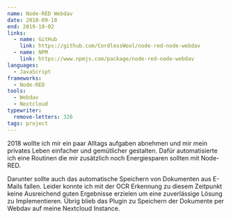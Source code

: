 ```yaml
---
name: Node-RED Webdav
date: 2018-09-18
end: 2019-10-02
links:
  - name: GitHub
    link: https://github.com/CordlessWool/node-red-node-webdav
  - name: NPM
    link: https://www.npmjs.com/package/node-red-node-webdav
languages:
  - JavaScript
frameworks:
  - Node-RED
tools:
  - Webdav
  - Nextcloud
typewriter:
  remove-letters: 326
tags: project
---
```


2018 wollte ich mir ein paar Alltags aufgaben abnehmen und mir mein privates Leben einfacher und gemütlicher gestalten. Dafür automatisierte ich eine Routinen die mir zusätzlich noch Energiesparen sollten mit Node-RED.

Darunter sollte auch das automatische Speichern von Dokumenten aus E-Mails fallen. Leider konnte ich mit der OCR Erkennung zu diesem Zeitpunkt keine Ausreichend guten Ergebnisse erzielen um eine zuverlässige Lösung zu Implementieren. Übrig blieb das Plugin zu Speichern der Dokumente per Webdav auf meine Nextcloud Instance.
